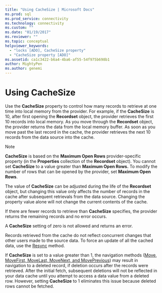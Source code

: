 ```yaml
---
title: "Using CacheSize | Microsoft Docs"
ms.prod: sql
ms.prod_service: connectivity
ms.technology: connectivity
ms.custom: ""
ms.date: "01/19/2017"
ms.reviewer: ""
ms.topic: conceptual
helpviewer_keywords: 
  - "locks [ADO], CacheSize property"
  - "CacheSize property [ADO]"
ms.assetid: ca1c3422-b6a4-4ba6-af55-54f975b698b1
author: MightyPen
ms.author: genemi
---
```

# Using CacheSize
Use the **CacheSize** property to control how many records to retrieve at one time into local memory from the provider. For example, if the **CacheSize** is 10, after first opening the **Recordset** object, the provider retrieves the first 10 records into local memory. As you move through the **Recordset** object, the provider returns the data from the local memory buffer. As soon as you move past the last record in the cache, the provider retrieves the next 10 records from the data source into the cache.  
  
> [!NOTE]
>  **CacheSize** is based on the **Maximum Open Rows** provider-specific property (in the **Properties** collection of the **Recordset** object). You cannot set **CacheSize** to a value greater than **Maximum Open Rows.** To modify the number of rows that can be opened by the provider, set **Maximum Open Rows**.  
  
 The value of **CacheSize** can be adjusted during the life of the **Recordset** object, but changing this value only affects the number of records in the cache after subsequent retrievals from the data source. Changing the property value alone will not change the current contents of the cache.  
  
 If there are fewer records to retrieve than **CacheSize** specifies, the provider returns the remaining records and no error occurs.  
  
 A **CacheSize** setting of zero is not allowed and returns an error.  
  
 Records retrieved from the cache do not reflect concurrent changes that other users made to the source data. To force an update of all the cached data, use the [Resync](../../../ado/reference/ado-api/resync-method.md) method.  
  
 If **CacheSize** is set to a value greater than 1, the navigation methods ([Move](../../../ado/reference/ado-api/move-method-ado.md), [MoveFirst, MoveLast, MoveNext, and MovePrevious](../../../ado/reference/ado-api/movefirst-movelast-movenext-and-moveprevious-methods-ado.md)) may result in navigation to a deleted record, if deletion occurs after the records were retrieved. After the initial fetch, subsequent deletions will not be reflected in your data cache until you attempt to access a data value from a deleted row. However, setting **CacheSize** to 1 eliminates this issue because deleted rows cannot be fetched.
